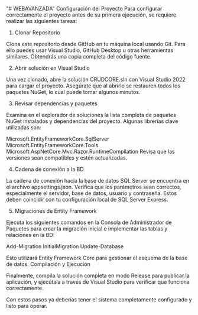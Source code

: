 "# WEBAVANZADA" 
Configuración del Proyecto
Para configurar correctamente el proyecto antes de su primera ejecución, se requiere realizar las siguientes tareas:

1. Clonar Repositorio

Clona este repositorio desde GitHub en tu máquina local usando Git. Para ello puedes usar Visual Studio, GitHub Desktop u otras herramientas similares. Obtendrás una copia completa del código fuente.

2. Abrir solución en Visual Studio

Una vez clonado, abre la solución CRUDCORE.sln con Visual Studio 2022 para cargar el proyecto. Asegúrate que al abrirlo se restauren todos los paquetes NuGet, lo cual puede tomar algunos minutos.

3. Revisar dependencias y paquetes

Examina en el explorador de soluciones la lista completa de paquetes NuGet instalados y dependencias del proyecto. Algunas librerías clave utilizadas son:

Microsoft.EntityFrameworkCore.SqlServer
Microsoft.EntityFrameworkCore.Tools
Microsoft.AspNetCore.Mvc.Razor.RuntimeCompilation
Revisa que las versiones sean compatibles y estén actualizadas.

4. Cadena de conexión a la BD

La cadena de conexión hacia la base de datos SQL Server se encuentra en el archivo appsettings.json. Verifica que los parámetros sean correctos, especialmente el servidor, base de datos, usuario y contraseña. Estos deben coincidir con tu configuración local de SQL Server Express.

5. Migraciones de Entity Framework

Ejecuta los siguientes comandos en la Consola de Administrador de Paquetes para crear la migración inicial e implementar las tablas y relaciones en la BD:

Add-Migration InitialMigration
Update-Database

Esto utilizará Entity Framework Core para gestionar el esquema de la base de datos.
Compilación y Ejecución

Finalmente, compila la solución completa en modo Release para publicar la aplicación, y ejecútala a través de Visual Studio para verificar que funciona correctamente.

Con estos pasos ya deberías tener el sistema completamente configurado y listo para operar.
